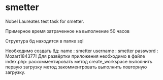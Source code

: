 # smetter
Nobel Laureates test task for smetter.

Примерное время затраченное на выполнение 50 часов

Структура бд находится в папке sql

Необходимо создать бд:
name : smetter
username : smetter
password : Mozart184377!
Для развёртки приложения необходимо в файле index.php: 
раскомментировать метод create_workspace
выполнить первую загрузку
метод закомментровать
выполнить повторную загрузку.
